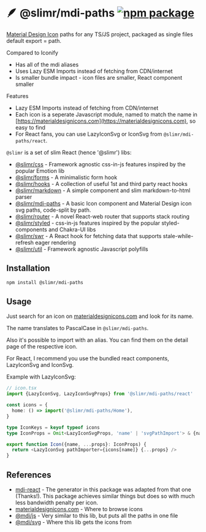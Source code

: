 # 🪶 @slimr/mdi-paths [![npm package](https://img.shields.io/npm/v/@slimr/mdi-paths.svg?style=flat-square)](https://npmjs.org/package/@slimr/mdi-paths)

[Material Design Icon](https://materialdesignicons.com) paths for any TS/JS project, packaged as single files default export = path.

Compared to Iconify

- Has all of the mdi aliases
- Uses Lazy ESM Imports instead of fetching from CDN/internet
- Is smaller bundle impact - icon files are smaller, React component smaller

Features

- Lazy ESM Imports instead of fetching from CDN/internet
- Each icon is a seperate Javascript module, named to match the name in [https://materialdesignicons.com](https://materialdesignicons.com), so easy to find
- For React fans, you can use LazyIconSvg or IconSvg from `@slimr/mdi-paths/react`.

`@slimr` is a set of slim React (hence '@slimr') libs:

- [@slimr/css](https://www.npmjs.com/package/@slimr/css) - Framework agnostic css-in-js features inspired by the popular Emotion lib
- [@slimr/forms](https://www.npmjs.com/package/@slimr/forms) - A minimalistic form hook
- [@slimr/hooks](https://www.npmjs.com/package/@slimr/hooks) - A collection of useful 1st and third party react hooks
- [@slimr/markdown](https://www.npmjs.com/package/@slimr/markdown) - A simple component and slim markdown-to-html parser
- [@slimr/mdi-paths](https://www.npmjs.com/package/@slimr/mdi-paths) - A basic Icon component and Material Design icon svg paths, code-split by path.
- [@slimr/router](https://www.npmjs.com/package/@slimr/router) - A novel React-web router that supports stack routing
- [@slimr/styled](https://www.npmjs.com/package/@slimr/styled) - css-in-js features inspired by the popular styled-components and Chakra-UI libs
- [@slimr/swr](https://www.npmjs.com/package/@slimr/swr) - A React hook for fetching data that supports stale-while-refresh eager rendering
- [@slimr/util](https://www.npmjs.com/package/@slimr/util) - Framework agnostic Javascript polyfills

## Installation

```bash
npm install @slimr/mdi-paths
```

## Usage

Just search for an icon on [materialdesignicons.com](https://materialdesignicons.com) and look for its name.

The name translates to PascalCase in `@slimr/mdi-paths`.

Also it's possible to import with an alias. You can find them on the detail page of the respective icon.

For React, I recommend you use the bundled react components, LazyIconSvg and IconSvg.

Example with LazyIconSvg:

```typescript
// icon.tsx
import {LazyIconSvg, LazyIconSvgProps} from '@slimr/mdi-paths/react'

const icons = {
  home: () => import('@slimr/mdi-paths/Home'),
}

type IconKeys = keyof typeof icons
type IconProps = Omit<LazyIconSvgProps, 'name' | 'svgPathImport'> & {name: IconKeys}

export function Icon({name, ...props}: IconProps) {
  return <LazyIconSvg pathImporter={icons[name]} {...props} />
}
```

## References

- [mdi-react](https://npmjs.com/package/mdi-react) - The generator in this package was adapted from that one (Thanks!). This package achieves similar things but does so with much less bandwidth penalty per icon.
- [materialdesignicons.com](https://materialdesignicons.com) - Where to browse icons
- [@mdi/js](https://npmjs.com/package/@mdi/js) - Very similar to this lib, but puts all the paths in one file
- [@mdi/svg](https://npmjs.com/package/@mdi/svg) - Where this lib gets the icons from
